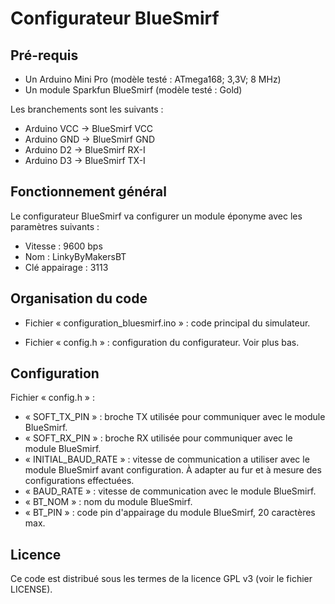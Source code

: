 Configurateur BlueSmirf
==

Pré-requis
--

* Un Arduino Mini Pro (modèle testé : ATmega168; 3,3V; 8 MHz)
* Un module Sparkfun BlueSmirf (modèle testé : Gold)

Les branchements sont les suivants :
* Arduino VCC -> BlueSmirf VCC
* Arduino GND -> BlueSmirf GND
* Arduino D2 -> BlueSmirf RX-I
* Arduino D3 -> BlueSmirf TX-I


Fonctionnement général
--

Le configurateur BlueSmirf va configurer un module éponyme avec les paramètres suivants :
* Vitesse : 9600 bps
* Nom : LinkyByMakersBT
* Clé appairage : 3113


Organisation du code
--

* Fichier « configuration_bluesmirf.ino » : code principal du simulateur.

* Fichier « config.h » : configuration du configurateur. Voir plus bas.

Configuration
--

Fichier « config.h » :
* « SOFT_TX_PIN » : broche TX utilisée pour communiquer avec le module BlueSmirf.
* « SOFT_RX_PIN » : broche RX utilisée pour communiquer avec le module BlueSmirf.
* « INITIAL_BAUD_RATE » : vitesse de communication a utiliser avec le module BlueSmirf avant configuration.
  À adapter au fur et à mesure des configurations effectuées.
* « BAUD_RATE » : vitesse de communication avec le module BlueSmirf.
* « BT_NOM » : nom du module BlueSmirf.
* « BT_PIN » : code pin d'appairage du module BlueSmirf, 20 caractères max.


Licence
--

Ce code est distribué sous les termes de la licence GPL v3 (voir le fichier
LICENSE).
